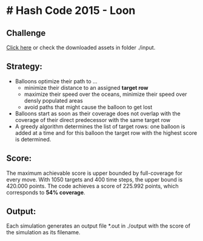 # # Hash Code 2015 - Loon

## Challenge 
[Click here](https://hashcode.withgoogle.com/past_editions.html) or check the downloaded assets in folder ./input.

## Strategy:
- Balloons optimize their path to ...
    - minimize their distance to an assigned **target row**
    - maximize their speed over the oceans, minimize their speed over densly populated areas
    - avoid paths that might cause the balloon to get lost
- Balloons start as soon as their coverage does not overlap with the coverage of their direct predecessor with the same target row
- A greedy algorithm determines the list of target rows: one balloon is added at a time and for this balloon the target row with the highest score is determined.

## Score:
The maximum achievable score is upper bounded by full-coverage for every move.
With 1050 targets and 400 time steps, the upper bound is 420.000 points. The code achieves a score of 225.992 points, which corresponds to **54% coverage**.

## Output:
Each simulation generates an output file *.out in ./output with the score of the simulation as its filename.
